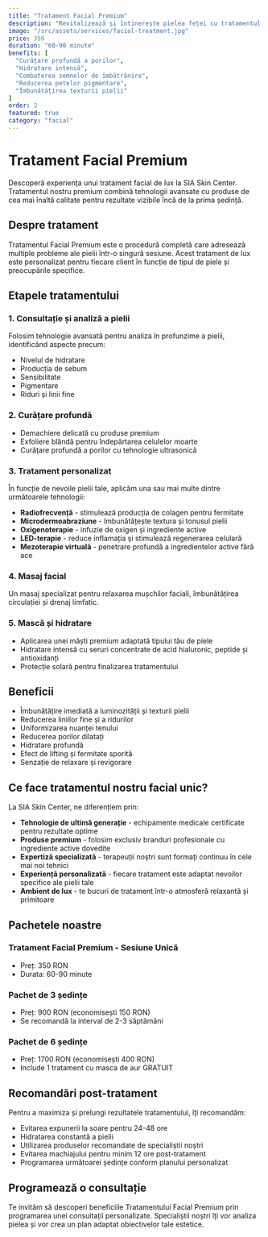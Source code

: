```yaml
---
title: "Tratament Facial Premium"
description: "Revitalizează și întinerește pielea feței cu tratamentul nostru facial premium, personalizat pentru nevoile specifice ale pielii tale."
image: "/src/assets/services/facial-treatment.jpg"
price: 350
duration: "60-90 minute"
benefits: [
  "Curățare profundă a porilor",
  "Hidratare intensă",
  "Combaterea semnelor de îmbătrânire",
  "Reducerea petelor pigmentare",
  "Îmbunătățirea texturii pielii"
]
order: 2
featured: true
category: "facial"
---
```


# Tratament Facial Premium

Descoperă experiența unui tratament facial de lux la SIA Skin Center. Tratamentul nostru premium combină tehnologii avansate cu produse de cea mai înaltă calitate pentru rezultate vizibile încă de la prima ședință.

## Despre tratament

Tratamentul Facial Premium este o procedură completă care adresează multiple probleme ale pielii într-o singură sesiune. Acest tratament de lux este personalizat pentru fiecare client în funcție de tipul de piele și preocupările specifice.

## Etapele tratamentului

### 1. Consultație și analiză a pielii

Folosim tehnologie avansată pentru analiza în profunzime a pielii, identificând aspecte precum:
- Nivelul de hidratare
- Producția de sebum
- Sensibilitate
- Pigmentare
- Riduri și linii fine

### 2. Curățare profundă

- Demachiere delicată cu produse premium
- Exfoliere blândă pentru îndepărtarea celulelor moarte
- Curățare profundă a porilor cu tehnologie ultrasonică

### 3. Tratament personalizat

În funcție de nevoile pielii tale, aplicăm una sau mai multe dintre următoarele tehnologii:

- **Radiofrecvență** - stimulează producția de colagen pentru fermitate
- **Microdermoabraziune** - îmbunătățește textura și tonusul pielii
- **Oxigenoterapie** - infuzie de oxigen și ingrediente active
- **LED-terapie** - reduce inflamația și stimulează regenerarea celulară
- **Mezoterapie virtuală** - penetrare profundă a ingredientelor active fără ace

### 4. Masaj facial

Un masaj specializat pentru relaxarea mușchilor faciali, îmbunătățirea circulației și drenaj limfatic.

### 5. Mască și hidratare

- Aplicarea unei măști premium adaptată tipului tău de piele
- Hidratare intensă cu seruri concentrate de acid hialuronic, peptide și antioxidanți
- Protecție solară pentru finalizarea tratamentului

## Beneficii

- Îmbunătățire imediată a luminozității și texturii pielii
- Reducerea liniilor fine și a ridurilor
- Uniformizarea nuanței tenului
- Reducerea porilor dilatați
- Hidratare profundă
- Efect de lifting și fermitate sporită
- Senzație de relaxare și revigorare

## Ce face tratamentul nostru facial unic?

La SIA Skin Center, ne diferențiem prin:

- **Tehnologie de ultimă generație** - echipamente medicale certificate pentru rezultate optime
- **Produse premium** - folosim exclusiv branduri profesionale cu ingrediente active dovedite
- **Expertiză specializată** - terapeuții noștri sunt formați continuu în cele mai noi tehnici
- **Experiență personalizată** - fiecare tratament este adaptat nevoilor specifice ale pielii tale
- **Ambient de lux** - te bucuri de tratament într-o atmosferă relaxantă și primitoare

## Pachetele noastre

### Tratament Facial Premium - Sesiune Unică
- Preț: 350 RON
- Durata: 60-90 minute

### Pachet de 3 ședințe
- Preț: 900 RON (economisești 150 RON)
- Se recomandă la interval de 2-3 săptămâni

### Pachet de 6 ședințe
- Preț: 1700 RON (economisești 400 RON)
- Include 1 tratament cu masca de aur GRATUIT

## Recomandări post-tratament

Pentru a maximiza și prelungi rezultatele tratamentului, îți recomandăm:

- Evitarea expunerii la soare pentru 24-48 ore
- Hidratarea constantă a pielii
- Utilizarea produselor recomandate de specialiștii noștri
- Evitarea machiajului pentru minim 12 ore post-tratament
- Programarea următoarei ședințe conform planului personalizat

## Programează o consultație

Te invităm să descoperi beneficiile Tratamentului Facial Premium prin programarea unei consultații personalizate. Specialiștii noștri îți vor analiza pielea și vor crea un plan adaptat obiectivelor tale estetice. 